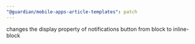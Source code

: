 ```yaml
---
"@guardian/mobile-apps-article-templates": patch
---
```


changes the display property of notifications button from block to inline-block
